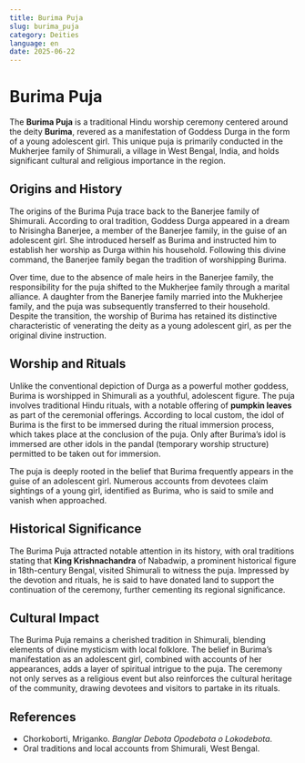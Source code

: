 ```yaml
---
title: Burima Puja
slug: burima_puja
category: Deities
language: en
date: 2025-06-22
---
```


# Burima Puja

The **Burima Puja** is a traditional Hindu worship ceremony centered around the deity **Burima**, revered as a manifestation of Goddess Durga in the form of a young adolescent girl. This unique puja is primarily conducted in the Mukherjee family of Shimurali, a village in West Bengal, India, and holds significant cultural and religious importance in the region.

## Origins and History

The origins of the Burima Puja trace back to the Banerjee family of Shimurali. According to oral tradition, Goddess Durga appeared in a dream to Nrisingha Banerjee, a member of the Banerjee family, in the guise of an adolescent girl. She introduced herself as Burima and instructed him to establish her worship as Durga within his household. Following this divine command, the Banerjee family began the tradition of worshipping Burima.

Over time, due to the absence of male heirs in the Banerjee family, the responsibility for the puja shifted to the Mukherjee family through a marital alliance. A daughter from the Banerjee family married into the Mukherjee family, and the puja was subsequently transferred to their household. Despite the transition, the worship of Burima has retained its distinctive characteristic of venerating the deity as a young adolescent girl, as per the original divine instruction.

## Worship and Rituals

Unlike the conventional depiction of Durga as a powerful mother goddess, Burima is worshipped in Shimurali as a youthful, adolescent figure. The puja involves traditional Hindu rituals, with a notable offering of **pumpkin leaves** as part of the ceremonial offerings. According to local custom, the idol of Burima is the first to be immersed during the ritual immersion process, which takes place at the conclusion of the puja. Only after Burima’s idol is immersed are other idols in the pandal (temporary worship structure) permitted to be taken out for immersion.

The puja is deeply rooted in the belief that Burima frequently appears in the guise of an adolescent girl. Numerous accounts from devotees claim sightings of a young girl, identified as Burima, who is said to smile and vanish when approached.

## Historical Significance

The Burima Puja attracted notable attention in its history, with oral traditions stating that **King Krishnachandra** of Nabadwip, a prominent historical figure in 18th-century Bengal, visited Shimurali to witness the puja. Impressed by the devotion and rituals, he is said to have donated land to support the continuation of the ceremony, further cementing its regional significance.

## Cultural Impact

The Burima Puja remains a cherished tradition in Shimurali, blending elements of divine mysticism with local folklore. The belief in Burima’s manifestation as an adolescent girl, combined with accounts of her appearances, adds a layer of spiritual intrigue to the puja. The ceremony not only serves as a religious event but also reinforces the cultural heritage of the community, drawing devotees and visitors to partake in its rituals.

## References

- Chorkoborti, Mriganko. *Banglar Debota Opodebota o Lokodebota*.
- Oral traditions and local accounts from Shimurali, West Bengal.


